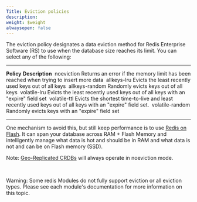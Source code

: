 ```yaml
---
Title: Eviction policies
description: 
weight: $weight
alwaysopen: false
---
```

The eviction policy designates a data eviction method for Redis
Enterprise Software (RS) to use when the database size reaches its
limit. You can select any of the following:

  ------------------ -----------------------------------------------------------------------------------------------------------
  **Policy**         **Description**
   noeviction        Returns an error if the memory limit has been reached when trying to insert more data
   allkeys-lru       Evicts the least recently used keys out of all keys
   allkeys-random    Randomly evicts keys out of all keys
   volatile-lru      Evicts the least recently used keys out of all keys with an "expire" field set
   volatile-ttl      Evicts the shortest time-to-live and least recently used keys out of all keys with an "expire" field set.
   volatile-random   Randomly evicts keys with an "expire" field set
  ------------------ -----------------------------------------------------------------------------------------------------------

One mechanism to avoid this, but still keep performance is to use [Redis
on
Flash](/redis-enterprise-documentation/concepts/memory-architecture/redis-enterprise-flash/).
It can span your database across RAM + Flash Memory and intelligently
manage what data is hot and should be in RAM and what data is not and
can be on Flash memory (SSD).

Note: [Geo-Replicated
CRDBs](/redis-enterprise-documentation/administering/intercluster-replication/crdbs/)
will always operate in noeviction mode.

 

Warning: Some redis Modules do not fully support eviction or all
eviction types. Please see each module's documentation for more
information on this topic.
